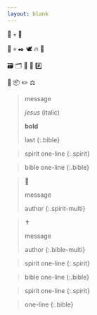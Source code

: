 ```yaml
---
layout: blank
---
```


<head>
  <link rel="stylesheet" href="../framework/css/content2.css">
</head>

:ghost: :skull: :older_man:

:ghost: :skull: :black_nib: :dove: :fire: :seedling: 

:card_file_box: :card_index_dividers: :bookmark_tabs: :page_with_curl: :hash: 

:dart: :package: :pencil2: :balance_scale:

> message
>
> *jesus* (italic)
>
> **bold**
>
> last
{:.bible}


> spirit one-line
{:.spirit}

> bible one-line
{:.bible}

> 👻
>
> message
>
> author
{:.spirit-multi}



> ✝️
>
> message
>
> author
{:.bible-multi}

> spirit one-line
{:.spirit}

> bible one-line
{:.bible}

> spirit one-line
{:.spirit}

> one-line
{:.bible}

